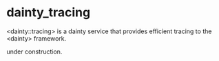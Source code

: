 # dainty_tracing
&lt;dainty::tracing> is a dainty service that provides efficient tracing to the &lt;dainty> framework.

under construction. 
